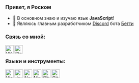 ### Привет, я Роском

- 🔭 В основном знаю и изучаю язык **JavaScript**!
- 🌱 Являюсь главным разработчиком [Discord](https://discord.com) бота [Бетти][website]

### Связь со мной:

[<img align="left" alt="VK" width="26px" src="https://raw.githubusercontent.com/IRoscom/IRoscom/master/assets/vk.svg">][vk]
[<img align="left" alt="Steam" width="26px" src="https://raw.githubusercontent.com/IRoscom/IRoscom/master/assets/steam.svg">][steam]

<br />

### Языки и инструменты:

[<img align="left" alt="Visual Studio Code" width="26px" src="https://raw.githubusercontent.com/IRoscom/IRoscom/master/assets/visual-studio-code.svg"/>](https://code.visualstudio.com/)
[<img align="left" alt="JavaScript" width="26px" src="https://raw.githubusercontent.com/IRoscom/IRoscom/master/assets/javascript.svg"/>](https://ru.wikipedia.org/wiki/JavaScript)
[<img align="left" alt="Node.js" width="26px" src="https://raw.githubusercontent.com/IRoscom/IRoscom/master/assets/nodejs.svg"/>](https://nodejs.org/)
[<img align="left" alt="MongoDB" width="26px" src="https://raw.githubusercontent.com/IRoscom/IRoscom/master/assets/mongodb.svg"/>](https://mongodb.com/)
[<img align="left" alt="Git" width="26px" src="https://raw.githubusercontent.com/IRoscom/IRoscom/master/assets/git.svg"/>](https://git-scm.com/)
[<img align="left" alt="GitHub" width="26px" src="https://raw.githubusercontent.com/IRoscom/IRoscom/master/assets/github.svg"/>](https://github.com)

[website]: https://bettybot.xyz
[vk]: https://vk.com/itsroscom
[steam]: https://steamcommunity.com/id/roscom/
